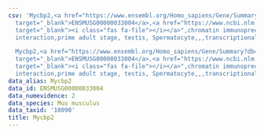 ```yaml
---
csv: 'Mycbp2,<a href="https://www.ensembl.org/Homo_sapiens/Gene/Summary?db=core;g=ENSMUSG00000033004"
  target="_blank">ENSMUSG00000033004</a>,<a href="https://www.ncbi.nlm.nih.gov/pubmed/25450459"
  target="_blank"><i class="fas fa-file"></i></a>",chromatin immunoprecipitation assay,direct
  interaction,prime adult stage, testis, Spermatocyte,,,transcriptional regulation,

  Mycbp2,<a href="https://www.ensembl.org/Homo_sapiens/Gene/Summary?db=core;g=ENSMUSG00000033004"
  target="_blank">ENSMUSG00000033004</a>,<a href="https://www.ncbi.nlm.nih.gov/pubmed/25450459"
  target="_blank"><i class="fas fa-file"></i></a>",chromatin immunoprecipitation assay,direct
  interaction,prime adult stage, testis, Spermatocyte,,,transcriptional regulation,'
data_alias: Mycbp2
data_id: ENSMUSG00000033004
data_numevidence: 2
data_species: Mus musculus
data_taxid: '10090'
title: Mycbp2
---
```

